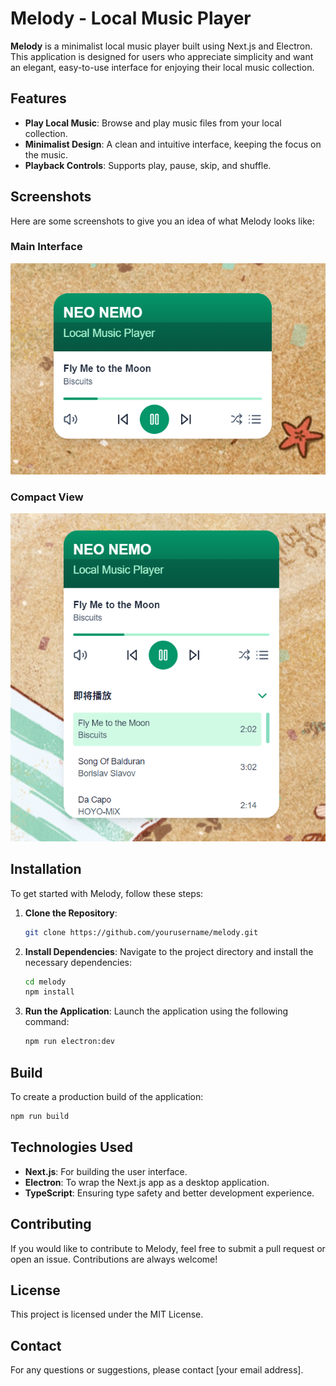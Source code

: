 # Melody - Local Music Player

**Melody** is a minimalist local music player built using Next.js and Electron. This application is designed for users who appreciate simplicity and want an elegant, easy-to-use interface for enjoying their local music collection.

## Features
- **Play Local Music**: Browse and play music files from your local collection.
- **Minimalist Design**: A clean and intuitive interface, keeping the focus on the music.
- **Playback Controls**: Supports play, pause, skip, and shuffle.

## Screenshots
Here are some screenshots to give you an idea of what Melody looks like:

### Main Interface
![Main Interface](./Screenshot/Screenshot1.png)

### Compact View
![Compact View](./Screenshot/Screenshot2.png)

## Installation
To get started with Melody, follow these steps:

1. **Clone the Repository**:
   ```bash
   git clone https://github.com/yourusername/melody.git
   ```

2. **Install Dependencies**:
   Navigate to the project directory and install the necessary dependencies:
   ```bash
   cd melody
   npm install
   ```

3. **Run the Application**:
   Launch the application using the following command:
   ```bash
   npm run electron:dev
   ```

## Build
To create a production build of the application:
```bash
npm run build
```

## Technologies Used
- **Next.js**: For building the user interface.
- **Electron**: To wrap the Next.js app as a desktop application.
- **TypeScript**: Ensuring type safety and better development experience.

## Contributing
If you would like to contribute to Melody, feel free to submit a pull request or open an issue. Contributions are always welcome!

## License
This project is licensed under the MIT License.

## Contact
For any questions or suggestions, please contact [your email address].

